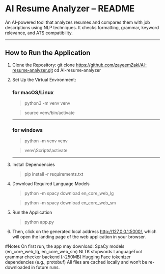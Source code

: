 # AI Resume Analyzer – README
An AI-powered tool that analyzes resumes and compares them with job descriptions using NLP techniques. It checks formatting, grammar, keyword relevance, and ATS compatibility.

---

## How to Run the Application

1. Clone the Repository:
      git clone https://github.com/zayeemZaki/AI-resume-analyzer.git
      cd AI-resume-analyzer
2. Set Up the Virtual Environment:
   ### for macOS/Linux
   >python3 -m venv venv
   
   >source venv/bin/activate
   ---
   ### for windows
   >python -m venv venv
   
   >venv\Scripts\activate
   ---
5. Install Dependencies
   >pip install -r requirements.txt
6. Download Required Language Models
   >python -m spacy download en_core_web_lg
   
   >python -m spacy download en_core_web_sm
7. Run the Application
   >python app.py
8. Then, click on the generated local address http://127.0.0.1:5000/, which will open the landing page of the web application in your browser.

#Notes
On first run, the app may download:
SpaCy models (en_core_web_lg, en_core_web_sm)
NLTK stopwords
LanguageTool grammar checker backend (~250MB)
Hugging Face tokenizer dependencies (e.g., protobuf)
All files are cached locally and won’t be re-downloaded in future runs.
